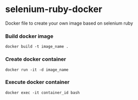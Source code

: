 # selenium-ruby-docker
Docker file to create your own image based on selenium ruby

### Build docker image
`docker build -t image_name .`

### Create docker container
`docker run -it -d image_name`

### Execute docker container
`docker exec -it container_id bash`
